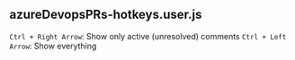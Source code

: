 ## azureDevopsPRs-hotkeys.user.js

`Ctrl + Right Arrow`: Show only active (unresolved) comments
`Ctrl + Left Arrow`: Show everything